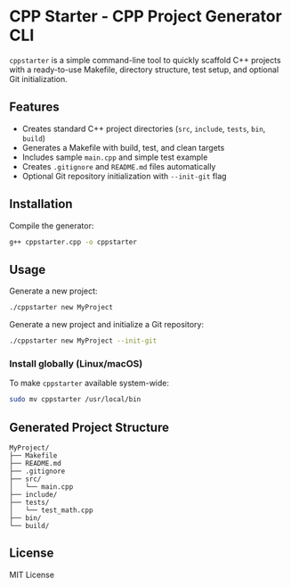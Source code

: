 # CPP Starter - CPP Project Generator CLI

`cppstarter` is a simple command-line tool to quickly scaffold C++ projects with a ready-to-use Makefile, directory structure, test setup, and optional Git initialization.

## Features

- Creates standard C++ project directories (`src`, `include`, `tests`, `bin`, `build`)
- Generates a Makefile with build, test, and clean targets
- Includes sample `main.cpp` and simple test example
- Creates `.gitignore` and `README.md` files automatically
- Optional Git repository initialization with `--init-git` flag

## Installation

Compile the generator:

```bash
g++ cppstarter.cpp -o cppstarter
```

## Usage

Generate a new project:

```bash
./cppstarter new MyProject
```

Generate a new project and initialize a Git repository:

```bash
./cppstarter new MyProject --init-git
```

### Install globally (Linux/macOS)

To make `cppstarter` available system-wide:

```bash
sudo mv cppstarter /usr/local/bin
```

## Generated Project Structure

```
MyProject/
├── Makefile
├── README.md
├── .gitignore
├── src/
│   └── main.cpp
├── include/
├── tests/
│   └── test_math.cpp
├── bin/
└── build/
```

## License

MIT License
